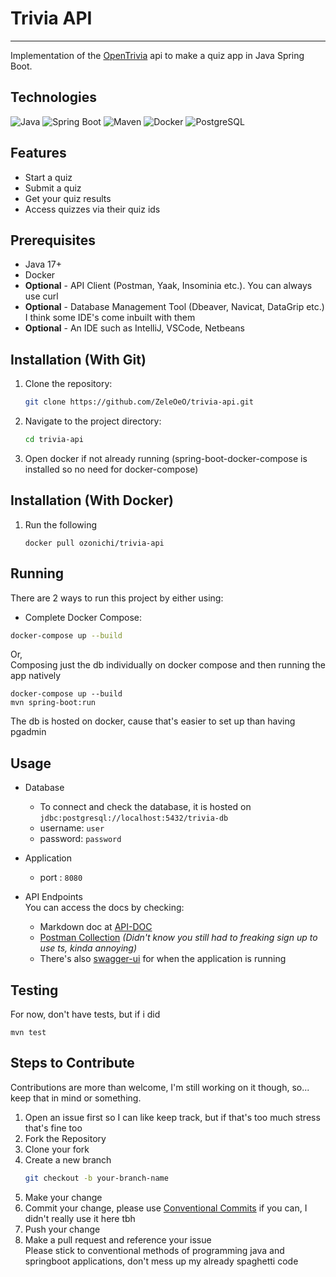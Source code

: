# Trivia API

--- 
Implementation of the [OpenTrivia](https://opentdb.com/) api to make a quiz app in Java Spring Boot.

## Technologies

![Java](https://img.shields.io/badge/Java-17%2B-orange?logo=openjdk&logoColor=white)
![Spring Boot](https://img.shields.io/badge/Spring%20Boot-3.1-green?logo=springboot&logoColor=white)
![Maven](https://img.shields.io/badge/Maven-3.6%2B-blue?logo=apachemaven&logoColor=white)
![Docker](https://img.shields.io/badge/Docker-Containerized-blue?logo=docker&logoColor=white)
![PostgreSQL](https://img.shields.io/badge/PostgreSQL-15%2B-blue?logo=postgresql&logoColor=white)

## Features
- Start a quiz
- Submit a quiz
- Get your quiz results
- Access quizzes via their quiz ids

## Prerequisites

- Java 17+
- Docker
- **Optional** - API Client (Postman, Yaak, Insominia etc.). You can always use curl
- **Optional** - Database Management Tool (Dbeaver, Navicat, DataGrip etc.) I think some IDE's come inbuilt with them
- **Optional** - An IDE such as IntelliJ, VSCode, Netbeans

## Installation (With Git)

1. Clone the repository:
   ```bash
   git clone https://github.com/ZeleOeO/trivia-api.git
   ```
2. Navigate to the project directory:
   ```bash
   cd trivia-api
   ```   
3. Open docker if not already running (spring-boot-docker-compose is installed so no need for docker-compose)

## Installation (With Docker)
1. Run the following
    ```shell
   docker pull ozonichi/trivia-api
   ```


## Running
There are 2 ways to run this project by either using:
<br>
- Complete Docker Compose:
```bash
docker-compose up --build
```
Or,
<br>
Composing just the db individually on docker compose and then running the app natively
```shell
docker-compose up --build
mvn spring-boot:run
```

The db is hosted on docker, cause that's easier to set up than having pgadmin

## Usage

- Database
    - To connect and check the database, it is hosted on `jdbc:postgresql://localhost:5432/trivia-db`
    - username: `user`
    - password: `password`


- Application
    - port : `8080`


- API Endpoints
  <br>
  You can access the docs by checking:
    - Markdown doc at [API-DOC](docs/api-docs.md)
    - [Postman Collection](docs/Trivia%20App.postman_collection.json) _(Didn't know you still had to freaking sign up to use
      ts, kinda annoying)_
    - There's also [swagger-ui](http://localhost:8080/swagger-ui/index.html) for when the application is running

## Testing

For now, don't have tests, but if i did

```shell
mvn test
```

## Steps to Contribute

Contributions are more than welcome, I'm still working on it though, so... keep that in mind or something.

1. Open an issue first so I can like keep track, but if that's too much stress that's fine too
2. Fork the Repository
3. Clone your fork
4. Create a new branch
   ```bash
   git checkout -b your-branch-name
   ```
5. Make your change
6. Commit your change, please
   use [Conventional Commits](https://gist.github.com/qoomon/5dfcdf8eec66a051ecd85625518cfd13) if you can, I didn't
   really use it here tbh
7. Push your change
8. Make a pull request and reference your issue <br>
   Please stick to conventional methods of programming java and springboot applications, don't mess up my already
   spaghetti code